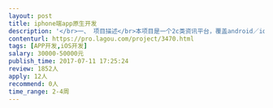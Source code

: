 ```yaml
---                
layout: post       
title: iphone端app原生开发           
description: '</br>一、 项目描述</br>本项目是一个2c类资讯平台，覆盖android／ios／website／wechat四端。除ios端外，其他各端已经进入实质开发。已经具备业务逻辑描述／UI设计稿，后台API正在梳理中。</br></br>二、 主要功能点</br>资讯发布 赛事报名／支付 评论 分享 第三方登录等</br></br>三、ios开发要求</br>所开发app能够满足我方设计需求，能够实现appstore上架，初版上架时无影响使用的重大bug。终端覆盖当前主流iphone手机。</br></br>四、工期要求</br>本项目工期较紧，要求8月5日之前完成初版上架提交。每日应提交工作进度简报。</br>'     
contenturl: https://pro.lagou.com/project/3470.html      
tags: [APP开发,iOS开发]            
salary: 30000-50000元          
publish_time: 2017-07-11 17:25:24         
review: 1852人                   
apply: 12人                   
recommend: 0人                   
time_range: 2-4周              
---                 
```

